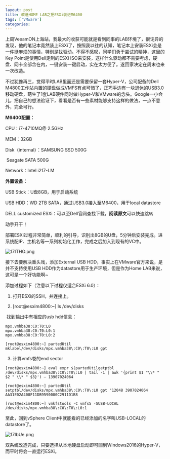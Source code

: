 ```yaml
---
layout: post
title: 改造HOME LAB之把ESXi装进M6400
tags: ['VMware']
categories: 
---
```


上周VeeamON上海站，我最大的收获可能就是看到同事的LAB环境了，很诧异的发现，他的笔记本竟然装上ESXi了，按照我以往的认知，笔记本上安装ESXi会是一件挺麻烦的事情，特别是找驱动。不得不感叹，同学们勇于尝试的精神，这里的Key Point是使用Dell定制的ESXi ISO来安装，这样什么驱动都不需要考虑，硬盘、网卡全部含在内，一键安装一键启动，实在太方便了。遂回家决定在周末也来一次改造。



不过犹豫再三，觉得平时LAB里面还是需要保留一套Hyper-V，公司配备的Dell M4800工作站内置的硬盘做成VMFS有点可惜了，正巧手边有一块退休的USB3.0移动硬盘，萌生了1套LAB硬件同时做Hyper-V和VMware的念头。Google一小会儿，把自己的想法验证下，看看是否有一些素材能够支持这样的做法，一点不意外，完全可行。



**M6400配置：**

CPU：i7-4710MQ@ 2.5GHz

MEM：32GB

Disk（internal）：SAMSUNG SSD 500G

​                Seagate SATA 500G

Network：Intel i217-LM

**外置设备：**

USB Stick：U盘8GB，用于启动系统

USB HDD：WD 2TB SATA，通过USB3.0接入至M6400，用于local datastore

DELL customized ESXi：可以至Dell官网查找下载，**阅读原文**可以快速跳转



动手开干！

部署ESXi过程非常简单，顺利的引导，识别出8GB的U盘，5分钟后安装完成。进系统配IP、主机名等一系列初始化工作，完成之后加入到现有的VC中。

![17ITHO.png](https://s2.ax1x.com/2020/02/12/17ITHO.png)



接下去要解决重头戏，添加External USB HDD，事实上在VMware官方来说，是并不支持使用USB HDD作为datastore用于生产环境，但是作为Home LAB来说，这可是一个好功能啊~



添加过程如下（注意以下过程仅适合ESXi 6.0）：

1. 打开ESXi的SSH，并连接上。

2. [root@esxim4800:~] ls /dev/disks

​    找到输出中有相应的usb hdd信息：

```
mpx.vmhba38:C0:T0:L0
mpx.vmhba38:C0:T0:L0:1
mpx.vmhba38:C0:T0:L0:2
```

```
[root@esxim4800:~] partedUtil mklabel/dev/disks/mpx.vmhba38\:C0\:T0\:L0 gpt
```

3. 计算vmfs卷的end sector

```
[root@esxim4800:~] eval expr $(partedUtilgetptbl /dev/disks/mpx.vmhba38\:C0\:T0\:L0 | tail -1 | awk '{print $1 "\\* " $2 " \\* " $3}') – 13907024064
```

```
[root@esxim4800:~] partedUtil setptbl/dev/disks/mpx.vmhba38\:C0\:T0\:L0 gpt "12048 3907024064 AA31E02A400F11DB9590000C2911D1B8 
```

```
[root@esxim4800:~] vmkfstools -C vmfs5 -SUSB-LOCAL /dev/disks/mpx.vmhba38\:C0\:T0\:L0:1
```

至此，回到vSphere Client中就能看的已经添加的名字叫USB-LOCAL的datastore了。

![17IbUe.png](https://s2.ax1x.com/2020/02/12/17IbUe.png)

双系统改造完成，只要选择从本地硬盘启动即可回到Windows2016的Hyper-V，而平时将会一直运行ESXi。